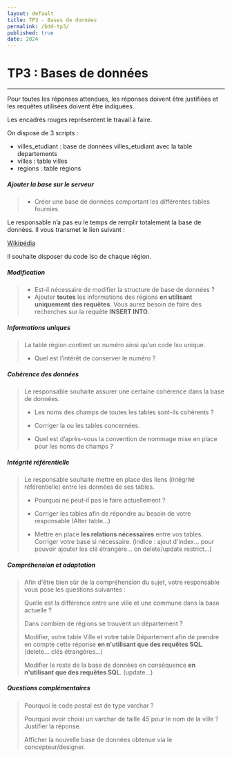 ```yaml
---
layout: default
title: TP3 - Bases de données
permalink: /bdd-tp3/
published: true
date: 2024
---
```


# TP3 : Bases de données
------

Pour toutes les réponses attendues, les réponses doivent être justifiées et les requêtes utilisées doivent être indiquées.

Les encadrés rouges représentent le travail à faire.

On dispose de 3 scripts :
- villes_etudiant : base de données villes_etudiant avec la table departements
- villes : table villes
- regions : table régions


##### Ajouter la base sur le serveur
> - Créer une base de données comportant les différentes tables fournies

Le responsable n’a pas eu le temps de remplir totalement la base de données. Il vous transmet le lien suivant :

[Wikipédia](https://fr.wikipedia.org/wiki/Région_française)

Il souhaite disposer du code Iso de chaque région.

##### Modification
> - Est-il nécessaire de modifier la structure de base de données ?
> - Ajouter **toutes** les informations des régions **en utilisant uniquement des requêtes**. Vous aurez besoin de faire des recherches sur la requête **INSERT INTO**.

##### Informations uniques
>
>La table région contient un numéro ainsi qu’un code Iso unique.
>
> - Quel est l’intérêt de conserver le numéro ?

##### Cohérence des données
>Le responsable souhaite assurer une certaine cohérence dans la base de données.
>
>- Les noms des champs de toutes les tables sont-ils cohérents ?
>
>- Corriger la ou les tables concernées.
>
>- Quel est d’après-vous la convention de nommage mise en place pour les noms de champs ?

##### Intégrité référentielle
>Le responsable souhaite mettre en place des liens (intégrité référentielle) entre les données de ses tables. 
>
>- Pourquoi ne peut-il pas le faire actuellement ? 
>
>- Corriger les tables afin de répondre au besoin de votre responsable (Alter table...)
>
>- Mettre en place **les relations nécessaires** entre vos tables. Corriger votre base si nécessaire.
>  (indice : ajout d'index... pour pouvoir ajouter les clé étrangère... on delete/update restrict...)

##### Compréhension et adaptation
>
>Afin d'être bien sûr de la compréhension du sujet, votre responsable vous pose les questions suivantes :
>
>Quelle est la différence entre une ville et une commune dans la base actuelle ?
>
>Dans combien de régions se trouvent un département ?
>
>Modifier, votre table Ville et votre table Département afin de prendre en compte cette réponse **en n'utilisant que des requêtes SQL**. (delete... clés étrangères...)
>
>Modifier le reste de la base de données en conséquence **en n'utilisant que des requêtes SQL**. (update...)

##### Questions complémentaires
>
>Pourquoi le code postal est de type varchar ? 
>
>Pourquoi avoir choisi un varchar de taille 45 pour le nom de la ville ? Justifier la réponse.
>
>Afficher la nouvelle base de données obtenue via le concepteur/designer. 
